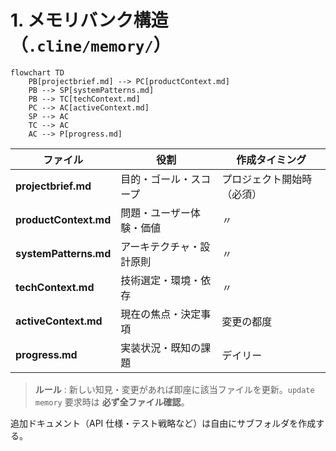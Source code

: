 # 1. メモリバンク構造（`.cline/memory/`）

```mermaid
flowchart TD
    PB[projectbrief.md] --> PC[productContext.md]
    PB --> SP[systemPatterns.md]
    PB --> TC[techContext.md]
    PC --> AC[activeContext.md]
    SP --> AC
    TC --> AC
    AC --> P[progress.md]
```

| ファイル | 役割 | 作成タイミング |
| --- | --- | --- |
| **projectbrief.md** | 目的・ゴール・スコープ | プロジェクト開始時（必須） |
| **productContext.md** | 問題・ユーザー体験・価値 | 〃 |
| **systemPatterns.md** | アーキテクチャ・設計原則 | 〃 |
| **techContext.md** | 技術選定・環境・依存 | 〃 |
| **activeContext.md** | 現在の焦点・決定事項 | 変更の都度 |
| **progress.md** | 実装状況・既知の課題 | デイリー |

> **ルール** : 新しい知見・変更があれば即座に該当ファイルを更新。`update memory` 要求時は **必ず全ファイル確認**。

追加ドキュメント（API 仕様・テスト戦略など）は自由にサブフォルダを作成する。
